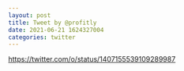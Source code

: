 ```yaml
--- 
layout: post 
title: Tweet by @profitly 
date: 2021-06-21 1624327004 
categories: twitter 
--- 
```

https://twitter.com/o/status/1407155539109289987
